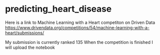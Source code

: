 # predicting_heart_disease

Here is a link to Machine Learning with a Heart competiton on Driven Data
https://www.drivendata.org/competitions/54/machine-learning-with-a-heart/submissions/

My submission is currently ranked 135
When the competition is finished I will upload the notebook
